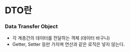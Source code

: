 # DTO란

### Data Transfer Object

- 각 계층간의 데이터를 전달하는 객체 (데이터 바구니)
- Getter, Setter 등만 가지며 연산과 같은 로직은 넣지 않는다.